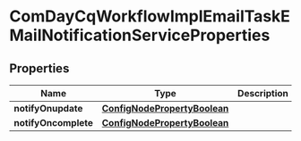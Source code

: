 

# ComDayCqWorkflowImplEmailTaskEMailNotificationServiceProperties

## Properties

Name | Type | Description | Notes
------------ | ------------- | ------------- | -------------
**notifyOnupdate** | [**ConfigNodePropertyBoolean**](ConfigNodePropertyBoolean.md) |  |  [optional]
**notifyOncomplete** | [**ConfigNodePropertyBoolean**](ConfigNodePropertyBoolean.md) |  |  [optional]



